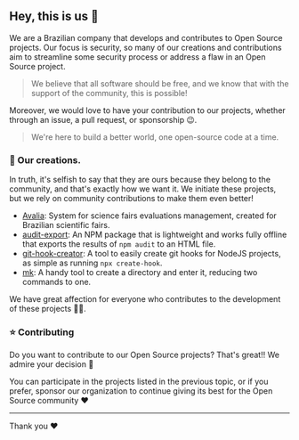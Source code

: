 ## Hey, this is us 👋

We are a Brazilian company that develops and contributes to Open Source projects. Our focus is security, so many of our creations and contributions aim to streamline some security process or address a flaw in an Open Source project.

> We believe that all software should be free, and we know that with the support of the community, this is possible!

Moreover, we would love to have your contribution to our projects, whether through an issue, a pull request, or sponsorship 😉.

> We're here to build a better world, one open-source code at a time.

### 🌱 Our creations.

In truth, it's selfish to say that they are ours because they belong to the community, and that's exactly how we want it. We initiate these projects, but we rely on community contributions to make them even better!

- [Avalia](https://avalia.hotay.dev/docs/): System for science fairs evaluations management, created for Brazilian scientific fairs.
- [audit-export](https://www.npmjs.com/package/audit-export): An NPM package that is lightweight and works fully offline that exports the results of `npm audit` to an HTML file.
- [git-hook-creator](https://www.npmjs.com/package/git-hook-creator): A tool to easily create git hooks for NodeJS projects, as simple as running `npx create-hook`.
- [mk](https://github.com/hotaydev/mk): A handy tool to create a directory and enter it, reducing two commands to one.

We have great affection for everyone who contributes to the development of these projects 🫶🏼.

### ⭐ Contributing

Do you want to contribute to our Open Source projects? That's great!! We admire your decision 🤩

You can participate in the projects listed in the previous topic, or if you prefer, sponsor our organization to continue giving its best for the Open Source community ❤️

---

Thank you ❤️
